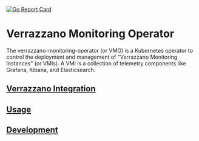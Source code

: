 [![Go Report Card](https://goreportcard.com/badge/github.com/verrazzano/verrazzano-monitoring-operator)](https://goreportcard.com/report/github.com/verrazzano/verrazzano-monitoring-operator)

# Verrazzano Monitoring Operator

The verrazzano-monitoring-operator (or VMO) is a Kubernetes operator to control the deployment and management of "Verrazzano
Monitoring Instances" (or VMIs).  A VMI is a collection of telemetry components like Grafana,
Kibana, and Elasticsearch.

## [Verrazzano Integration](docs/verrazzano-integration.md)

## [Usage](docs/usage.md)

## [Development](docs/development.md)

